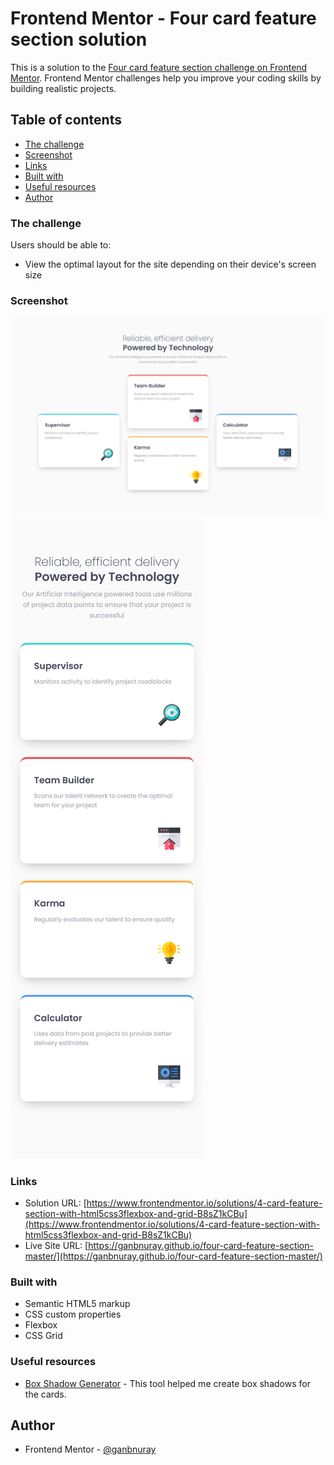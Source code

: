 # Frontend Mentor - Four card feature section solution

This is a solution to the [Four card feature section challenge on Frontend Mentor](https://www.frontendmentor.io/challenges/four-card-feature-section-weK1eFYK). Frontend Mentor challenges help you improve your coding skills by building realistic projects. 

## Table of contents

- [The challenge](#the-challenge)
- [Screenshot](#screenshot)
- [Links](#links)
- [Built with](#built-with)
- [Useful resources](#useful-resources)
- [Author](#author)

### The challenge

Users should be able to:

- View the optimal layout for the site depending on their device's screen size

### Screenshot

![](./screenshot-desktop.png)
![](./screenshot-mobile.png)

### Links

- Solution URL: [https://www.frontendmentor.io/solutions/4-card-feature-section-with-html5css3flexbox-and-grid-B8sZ1kCBu](https://www.frontendmentor.io/solutions/4-card-feature-section-with-html5css3flexbox-and-grid-B8sZ1kCBu)
- Live Site URL: [https://ganbnuray.github.io/four-card-feature-section-master/](https://ganbnuray.github.io/four-card-feature-section-master/)

### Built with

- Semantic HTML5 markup
- CSS custom properties
- Flexbox
- CSS Grid

### Useful resources

- [Box Shadow Generator](https://cssgenerator.org/box-shadow-css-generator.html) - This tool helped me create box shadows for the cards.

## Author

- Frontend Mentor - [@ganbnuray](https://www.frontendmentor.io/profile/ganbnuray)

